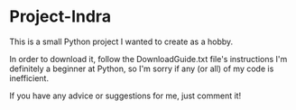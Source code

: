 # Project-Indra
This is a small Python project I wanted to create as a hobby.

In order to download it, follow the DownloadGuide.txt file's instructions
I'm definitely a beginner at Python, so I'm sorry if any (or all) of my code is inefficient.

If you have any advice or suggestions for me, just comment it!
